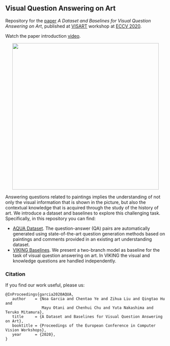 ## Visual Question Answering on Art

Repository for the [paper](https://arxiv.org/abs/2008.12520) *A Dataset and Baselines for Visual Question Answering on Art*, 
published at [VISART](https://visarts.eu/) workshop at [ECCV 2020](https://eccv2020.eu/).

Watch the paper introduction [video](https://www.youtube.com/watch?v=I78SoOkH3dM&t=116s).

<p align="center">
  <img width="460" src="https://github.com/noagarcia/ArtVQA/blob/master/images/examples.png">
</p>

Answering questions related to paintings implies the understanding of not only the visual information that is shown in the picture, 
but also the contextual knowledge that is acquired through the study of the history of art. We introduce a dataset and baselines to explore this challenging task. Specifically, in this repository you can find:
- [AQUA Dataset](https://github.com/noagarcia/ArtVQA/blob/master/AQUA.md). The question-answer (QA)
pairs are automatically generated using state-of-the-art question generation methods based on paintings and comments provided in an existing
art understanding dataset.
- [VIKING Baselines](https://github.com/noagarcia/ArtVQA/blob/master/VIKING.md). We present a two-branch model as baseline for the task of visual question answering on art. 
In VIKING the visual and knowledge questions are handled independently. 


### Citation

If you find our work useful, please us:
````
@InProceedings{garcia2020AQUA,
   author    = {Noa Garcia and Chentao Ye and Zihua Liu and Qingtao Hu and 
                Mayu Otani and Chenhui Chu and Yuta Nakashima and Teruko Mitamura},
   title     = {A Dataset and Baselines for Visual Question Answering on Art},
   booktitle = {Proceedings of the European Conference in Computer Vision Workshops},
   year      = {2020},
}
````

